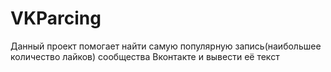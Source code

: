 # VKParcing

Данный проект помогает найти самую популярную запись(наибольшее количество лайков) сообщества Вконтакте и вывести её текст
